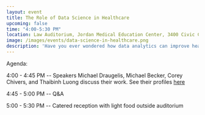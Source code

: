 ```yaml
---
layout: event
title: The Role of Data Science in Healthcare
upcoming: false
time: "4:00-5:30 PM"
location: Law Auditorium, Jordan Medical Education Center, 3400 Civic Center Blvd
image: /images/events/data-science-in-healthcare.png
description: 'Have you ever wondered how data analytics can improve healthcare? Come meet data scientists from the Penn Medicine Predictive Healthcare team, developers of the award-winning Penn Signals platform, and learn how their work helps improve patient health and wellness. The Penn Medicine Predictive Healthcare team will give a talk at 4:00. We will hold a reception with light catered food outside the auditorium afterwards. RSVP here: <a href="https://goo.gl/forms/2qsYJs5BchkZ6EGS2">https://goo.gl/forms/2qsYJs5BchkZ6EGS2</a>'
---
```


Agenda:

4:00 - 4:45 PM -- Speakers Michael Draugelis, Michael Becker, Corey Chivers, and Thaibinh Luong discuss their work. See their profiles [here](http://www.med.upenn.edu/predictivehealthcare/personnel.html)

4:45 - 5:00 PM -- Q&A

5:00 - 5:30 PM -- Catered reception with light food outside auditorium
